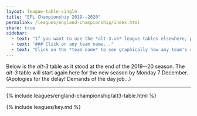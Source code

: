 ```yaml
---
layout: league-table-single
title: "EFL Championship 2019--2020"
permalink: /leagues/england-championship/index.html
share: true
sidebar:
  - text: "If you want to use the *alt-3.uk* league tables elsewhere, please be sure to read the [License and Disclaimer](/about/license) page first."
  - text: "### Click on any team name..."
  - text: "Click on the *team name* to see graphically how any team's schedule strength evolves through the season."
---
```


Below is the _alt-3_ table as it stood at the end of the 2019--20 season. The _alt-3_ table will start again here for the new season by Monday 7 December.  (Apologies for the delay!  Demands of the day job...)

-----

<!-- This page will normally be updated at 17:10 (London time) on Saturdays, at 14:10 and 17:10 on Sundays, and at 22:25 on weekdays. -->

{% include leagues/england-championship/alt3-table.html %}

{% include leagues/key.md %}

